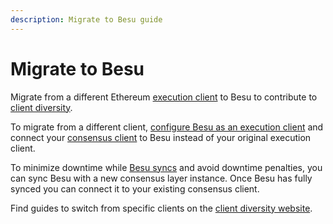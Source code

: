 ```yaml
---
description: Migrate to Besu guide
---
```


# Migrate to Besu

Migrate from a different Ethereum [execution client](../concepts/the-merge.md#execution-clients)
to Besu to contribute to [client diversity](https://clientdiversity.org/).

To migrate from a different client,
[configure Besu as an execution client](connect/mainnet.md#2-start-besu) and connect your
[consensus client](../concepts/the-merge.md#consensus-clients) to Besu instead of your original
execution client.

To minimize downtime while [Besu syncs](connect/sync-node.md) and avoid downtime penalties,
you can sync Besu with a new consensus layer instance.
Once Besu has fully synced you can connect it to your existing consensus client.

Find guides to switch from specific clients on the [client diversity website](https://clientdiversity.org/#switch).
